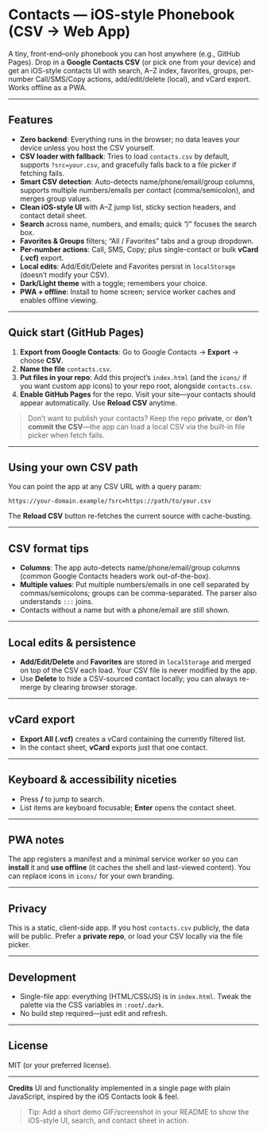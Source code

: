 # Contacts — iOS-style Phonebook (CSV → Web App)

A tiny, front-end–only phonebook you can host anywhere (e.g., GitHub Pages). Drop in a **Google Contacts CSV** (or pick one from your device) and get an iOS-style contacts UI with search, A–Z index, favorites, groups, per-number Call/SMS/Copy actions, add/edit/delete (local), and vCard export. Works offline as a PWA. 

---

## Features

* **Zero backend**: Everything runs in the browser; no data leaves your device unless you host the CSV yourself. 
* **CSV loader with fallback**: Tries to load `contacts.csv` by default, supports `?src=your.csv`, and gracefully falls back to a file picker if fetching fails. 
* **Smart CSV detection**: Auto-detects name/phone/email/group columns, supports multiple numbers/emails per contact (comma/semicolon), and merges group values. 
* **Clean iOS-style UI** with A–Z jump list, sticky section headers, and contact detail sheet. 
* **Search** across name, numbers, and emails; quick “/” focuses the search box. 
* **Favorites & Groups** filters; “All / Favorites” tabs and a group dropdown. 
* **Per-number actions**: Call, SMS, Copy; plus single-contact or bulk **vCard (.vcf)** export. 
* **Local edits**: Add/Edit/Delete and Favorites persist in `localStorage` (doesn’t modify your CSV). 
* **Dark/Light theme** with a toggle; remembers your choice. 
* **PWA + offline**: Install to home screen; service worker caches and enables offline viewing. 

---

## Quick start (GitHub Pages)

1. **Export from Google Contacts**: Go to Google Contacts → **Export** → choose **CSV**.
2. **Name the file** `contacts.csv`.
3. **Put files in your repo**: Add this project’s `index.html` (and the `icons/` if you want custom app icons) to your repo root, alongside `contacts.csv`.
4. **Enable GitHub Pages** for the repo. Visit your site—your contacts should appear automatically. Use **Reload CSV** anytime. 

> Don’t want to publish your contacts? Keep the repo **private**, or **don’t commit the CSV**—the app can load a local CSV via the built-in file picker when fetch fails. 

---

## Using your own CSV path

You can point the app at any CSV URL with a query param:

```
https://your-domain.example/?src=https://path/to/your.csv
```

The **Reload CSV** button re-fetches the current source with cache-busting. 

---

## CSV format tips

* **Columns**: The app auto-detects name/phone/email/group columns (common Google Contacts headers work out-of-the-box). 
* **Multiple values**: Put multiple numbers/emails in one cell separated by commas/semicolons; groups can be comma-separated. The parser also understands `:::` joins. 
* Contacts without a name but with a phone/email are still shown. 

---

## Local edits & persistence

* **Add/Edit/Delete** and **Favorites** are stored in `localStorage` and merged on top of the CSV each load. Your CSV file is never modified by the app. 
* Use **Delete** to hide a CSV-sourced contact locally; you can always re-merge by clearing browser storage. 

---

## vCard export

* **Export All (.vcf)** creates a vCard containing the currently filtered list.
* In the contact sheet, **vCard** exports just that one contact. 

---

## Keyboard & accessibility niceties

* Press **/** to jump to search.
* List items are keyboard focusable; **Enter** opens the contact sheet. 

---

## PWA notes

The app registers a manifest and a minimal service worker so you can **install** it and **use offline** (it caches the shell and last-viewed content). You can replace icons in `icons/` for your own branding. 

---

## Privacy

This is a static, client-side app. If you host `contacts.csv` publicly, the data will be public. Prefer a **private repo**, or load your CSV locally via the file picker. 

---

## Development

* Single-file app: everything (HTML/CSS/JS) is in `index.html`. Tweak the palette via the CSS variables in `:root`/`.dark`. 
* No build step required—just edit and refresh.

---

## License

MIT (or your preferred license).

---

**Credits**
UI and functionality implemented in a single page with plain JavaScript, inspired by the iOS Contacts look & feel. 

> Tip: Add a short demo GIF/screenshot in your README to show the iOS-style UI, search, and contact sheet in action.
